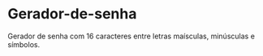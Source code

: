 # Gerador-de-senha
Gerador de senha com 16 caracteres entre letras maísculas, minúsculas e símbolos.
